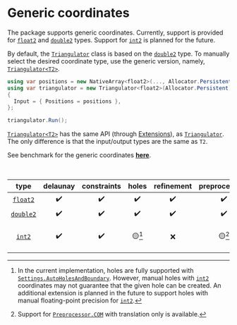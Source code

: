 # Generic coordinates

The package supports generic coordinates.
Currently, support is provided for [`float2`][float2] and [`double2`][double2] types.
Support for [`int2`][int2] is planned for the future.

By default, the [`Triangulator`][triangulator] class is based on the [`double2`][double2] type. To manually select the desired coordinate type, use the generic version, namely, [`Triangulator<T2>`][triangulatorT2].

```csharp
using var positions = new NativeArray<float2>(..., Allocator.Persistent);
using var triangulator = new Triangulator<float2>(Allocator.Persistent)
{
  Input = { Positions = positions },
};

triangulator.Run();
```

[`Triangulator<T2>`][triangulatorT2] has the same API (through [Extensions][extensions]), as [`Triangulator`][triangulator].
The only difference is that the input/output types are the same as `T2`.

See benchmark for the generic coordinates [**here**][benchmark].

<br>

| type                 | delaunay | constraints | holes      | refinement | preprocessors     | notes                       |
| :------------------: | :------: | :---------: | :--------: | :--------: | :---------------: | :-------------------------: |
| [`float2`][float2]   | ✔️       | ✔️         | ✔️         | ✔️         |✔️                |                             |
| [`double2`][double2] | ✔️       | ✔️         | ✔️         | ✔️         |✔️                |                             |
| [`int2`][int2]       | ✔️       | ✔️         | 🟡[^holes] | ❌         |🟡[^preprocessors] | Support up to $\sim 2^{20}$ |

[^holes]: In the current implementation, holes are fully supported with [`Settings.AutoHolesAndBoundary`][auto]. However, manual holes with [`int2`][int2] coordinates may not guarantee that the given hole can be created. An additional extension is planned in the future to support holes with manual floating-point precision for [`int2`][int2].
[^preprocessors]: Support for [`Preprocessor.COM`][com] with translation only is available.

[auto]: xref:andywiecko.BurstTriangulator.TriangulationSettings.AutoHolesAndBoundary
[com]: xref:andywiecko.BurstTriangulator.Preprocessor.COM
[triangulator]: xref:andywiecko.BurstTriangulator.Triangulator
[triangulatorT2]: xref:andywiecko.BurstTriangulator.Triangulator`1
[extensions]: xref:andywiecko.BurstTriangulator.Extensions
[float2]: xref:Unity.Mathematics.float2
[double2]: xref:Unity.Mathematics.double2
[int2]: xref:Unity.Mathematics.int2
[benchmark]: xref:benchmark-md#generic-coordinates
